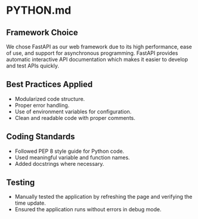 # PYTHON.md

## Framework Choice
We chose FastAPI as our web framework due to its high performance, ease of use, and support for asynchronous programming. FastAPI provides automatic interactive API documentation which makes it easier to develop and test APIs quickly.

## Best Practices Applied
- Modularized code structure.
- Proper error handling.
- Use of environment variables for configuration.
- Clean and readable code with proper comments.

## Coding Standards
- Followed PEP 8 style guide for Python code.
- Used meaningful variable and function names.
- Added docstrings where necessary.

## Testing
- Manually tested the application by refreshing the page and verifying the time update.
- Ensured the application runs without errors in debug mode.